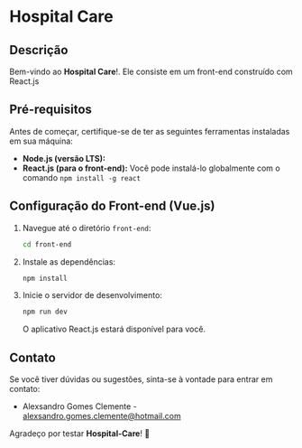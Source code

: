 # Hospital Care

## Descrição

Bem-vindo ao **Hospital Care**!. Ele consiste em um front-end construído com React.js 

## Pré-requisitos

Antes de começar, certifique-se de ter as seguintes ferramentas instaladas em sua máquina:

- **Node.js (versão LTS):**
- **React.js (para o front-end):** Você pode instalá-lo globalmente com o comando `npm install -g react`

## Configuração do Front-end (Vue.js)

1. Navegue até o diretório `front-end`:

    ```bash
    cd front-end
    ```

2. Instale as dependências:

    ```bash
    npm install
    ```

3. Inicie o servidor de desenvolvimento:

    ```bash
    npm run dev
    ```

   O aplicativo React.js estará disponível para você.

## Contato

Se você tiver dúvidas ou sugestões, sinta-se à vontade para entrar em contato:

- Alexsandro Gomes Clemente - [alexsandro.gomes.clemente@hotmail.com](mailto:alexsandro.gomes.clemente@hotmail.com)

Agradeço por testar **Hospital-Care**! 🚀
